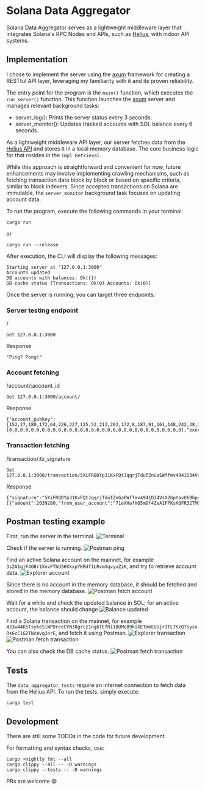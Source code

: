 # Solana Data Aggregator
Solana Data Aggregator serves as a lightweight middleware layer that integrates Solana's RPC Nodes and APIs, such as [Helius](https://www.helius.dev/), with indoor API systems.

## Implementation
I chose to implement the server using the [axum](https://crates.io/crates/axum) framework for creating a RESTful API layer, leveraging my familiarity with it and its proven reliability.

The entry point for the program is the `main()` function, which executes the `run_server()` function. This function launches the [axum](https://crates.io/crates/axum) server and manages relevant background tasks:
- server_log(): Prints the server status every 3 seconds.
- server_monitor(): Updates tracked accounts with SOL balance every 6 seconds.

As a lightweight middleware API layer, our server fetches data from the [Helius API](https://www.helius.dev/) and stores it in a local memory database. The core business logic for that resides in the `impl Retrieval`.

While this approach is straightforward and convenient for now, future enhancements may involve implementing crawling mechanisms, such as fetching transaction data block by block or based on specific criteria, similar to block indexers. Since accepted transactions on Solana are immutable, the `server_monitor` background task focuses on updating account data.


To run the program, execute the following commands in your terminal:
```
cargo run
```
or
```
cargo run --release
```

After execution, the CLI will display the following messages:
```
Starting server at "127.0.0.1:3000"
Accounts updated
DB accounts with balances: Ok({})
DB cache status [Transactions: Ok(0) Accounts: Ok(0)]
```

Once the server is running, you can target three endpoints:

### Server testing endpoint

/
```
Get 127.0.0.1:3000
```

Response
```
"Ping? Pong!"
```

### Account fetching

/account/:account_id
```
Get 127.0.0.1:3000/account/
```

Response
```
{"account_pubkey":[152,27,180,172,64,226,227,125,52,213,203,172,8,187,91,161,148,242,38,146,127,41,121,94,139,92,180,217,130,95,224,203],"lamports":25625559441,"owner":[0,0,0,0,0,0,0,0,0,0,0,0,0,0,0,0,0,0,0,0,0,0,0,0,0,0,0,0,0,0,0,0],"executable":false,"rent_epoch":18446744073709551615}
```

### Transaction fetching

/transaction/:tx_signature
```
Get 127.0.0.1:3000/transaction/5XiFRQDYp31KxFQtJqqrjTduTZnGaEWffmv4941D34VsX2GpYavU69bpn1xwWtrcS7fE7D5KuXCjpqjQwLHHeifZ
```

Response
```
{"signature":"5XiFRQDYp31KxFQtJqqrjTduTZnGaEWffmv4941D34VsX2GpYavU69bpn1xwWtrcS7fE7D5KuXCjpqjQwLHHeifZ","timestamp":1720605742,"description":"","fee":5001,"fee_payer":"38tFiQmLwmzUHYiCrYKH4pumqWxpdaYvErUsJbmeSZus","slot":276738369,"native_transfers":[{"amount":2039280,"from_user_account":"71eXHafHQ5mDf4ZeA1FPKsKQFR32TMQsq3wukuwyTSDe","to_user_account":"38tFiQmLwmzUHYiCrYKH4pumqWxpdaYvErUsJbmeSZus"}]}
```

## Postman testing example

First, run the server in the terminal.
![Terminal](./doc/1-terminal.jpg)

Check if the server is running.
![Postman ping](./doc/2-postman-ping.jpg)

Find an active Solana account on the mainnet, for example `3sZA1qjF4GBr1XnvFTbU5HXkxpYKRdf1LRvmXqvyuZiK`, and try to retrieve account data.
![Explorer account](./doc/3-explorer-account.png)

Since there is no account in the memory database, it should be fetched and stored in the memory database.
![Postman fetch account](./doc/4-postman-fetch-account.jpg)

Wait for a while and check the updated balance in SOL; for an active account, the balance should change
![Balance updated](./doc/5-balance-updated.jpg)

Find a Solana transaction on the mainnet, for example `4J3w44KSTsykeSiWPDrceCVN38grcz1ng6TEfRi1DUMeB9hiXETmmEUUjr1tL7KzQTsysxRs6cC1G2TNcWvqJnrE`, and fetch it using Postman.
![Explorer transaction](./doc/6-explorer-transaction.png)
![Postman fetch transaction](./doc/7-transaction-fetch.png)

You can also check the DB cache status.
![Postman fetch transaction](./doc/8-transaction-account-status.jpg)

## Tests
The `data_aggregator_tests` require an internet connection to fetch data from the Helius API. To run the tests, simply execute:

```
cargo test
```

## Development
There are still some TODOs in the code for future development.

For formatting and syntax checks, use:
```
cargo +nightly fmt --all
cargo clippy --all -- -D warnings
cargo clippy --tests -- -D warnings
```

PRs are welcome 😄
